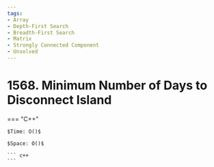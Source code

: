 ```yaml
---
tags:
- Array
- Depth-First Search
- Breadth-First Search
- Matrix
- Strongly Connected Component
- Unsolved
---
```



# 1568. Minimum Number of Days to Disconnect Island

=== "C++"

    $Time: O()$

    $Space: O()$

    ``` c++
    ```